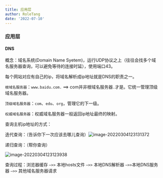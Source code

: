 ```yaml
---
title: 应用层
author: RoleTang
date: '2022-07-10'
---
```


### 应用层

#### DNS

概念：域名系统(Domain Name Syetem)，运行UDP协议之上（往往会找多个域名服务器查询，可以避免等待的连接时延），使用端口43。

每个网站对应有自己的ip，将域名解析成ip地址就是DNS的职责之一。

`根域名服务器`：`www.baidu.com.` ==> com并非根域名服务器``.``才是。它统一管理顶级域名服务器。

`顶级域名服务器`：`com`、`edu`、`org`，管理它的下一级。

`权威域名服务器`：权威域名服务器一般返回ip地址最终的映射。

查询主机ip地址的方式：

迭代查询：（告诉你下一次应该去哪儿查询）![image-20220304123131372](/network/迭代查询.png)

递归查询：（帮你查询）

![image-20220304123123938](/network/递归查询.png)

查询过程：浏览器缓存 `—>>` 本地hosts文件 `—>>` 本地DNS解析器 `—>>`本地DNS服务器 `—>>` 其他域名服务器请求
